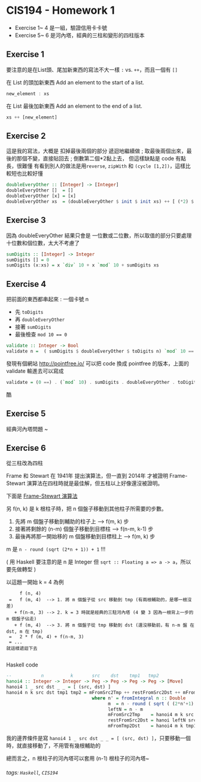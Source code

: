 # CIS194 - Homework 1

* Exercise 1~ 4 是一組，驗證信用卡卡號
* Exercise 5~ 6 是河內塔，經典的三柱和變形的四柱版本

## Exercise 1

要注意的是在List頭、尾加新東西的寫法不大一樣 `:` vs. `++`，而且一個有 `[]`

在 List 的頭加新東西
Add an element to the start of a list.
```Haskell
new_element : xs
```
在 List 最後加新東西
Add an element to the end of a list.
```Haskell
xs ++ [new_element]
```


## Exercise 2

這是我的寫法，大概是 扣掉最後兩個的部分 遞迴地繼續做 ; 取最後兩個出來，最後的那個不變，直接貼回去 ; 倒數第二個\*2黏上去，
但這樣缺點是 code 有點長，很難懂
有看到別人的做法是用`reverse`, `zipWith` 和 `(cycle [1,2])`，這樣比較短也比較好懂

```Haskell
doubleEveryOther :: [Integer] -> [Integer]
doubleEveryOther []  = []
doubleEveryOther [x] = [x]
doubleEveryOther xs  = (doubleEveryOther $ init $ init xs) ++ [ (*2) $ last $ init xs] ++ [last xs] 
```

## Exercise 3

因為 doubleEveryOther 結果只會是 一位數或二位數，所以取值的部分只要處理十位數和個位數，太大不考慮了
```Haskell
sumDigits :: [Integer] -> Integer
sumDigits [] = 0
sumDigits (x:xs) = x `div` 10 + x `mod` 10 + sumDigits xs 
```

## Exercise 4

把前面的東西都串起來 : 一個卡號 n
* 先 `toDigits`
* 再 `doubleEveryOther`
* 接著 `sumDigits`
* 最後檢查 `mod 10 == 0`

```Haskell
validate :: Integer -> Bool
validate n =  ( sumDigits $ doubleEveryOther $ toDigits n) `mod` 10 == 0
```

發現有個網站 http://pointfree.io/
可以把 code 換成 pointfree 的版本，上面的 validate 輸進去可以寫成

```Haskell
validate = (0 ==) . (`mod` 10) . sumDigits . doubleEveryOther . toDigits
```

酷

## Exercise 5

經典河內塔問題 ~


## Exercise 6

從三柱改為四柱

Frame 和 Stewart 在 1941年 提出演算法，但一直到 2014年 才被證明 Frame-Stewart 演算法在四柱時就是最佳解，但五柱以上好像還沒被證明。

下面是 [Frame-Stewart 演算法](https://en.wikipedia.org/wiki/Tower_of_Hanoi#Frame%E2%80%93Stewart_algorithm)


另 f\(n, k\) 是 k 根柱子時，把 n 個盤子移動到其他柱子所需要的步數。

1. 先將 m 個盤子移動到輔助的柱子上  --> f\(m, k\) 步 
2. 接著將剩餘的 \(n-m\) 個盤子移動到目標柱  --> f\(n-m, k-1\) 步 
3. 最後再將那一開始移的 m 個盤移動到目標柱上  --> f\(m, k\) 步 

m 是 ```n - round (sqrt (2*n + 1)) + 1``` !!!

\( 用 Haskell 要注意的是 n 是 Integer 但 ```sqrt :: Floating a => a -> a```，所以要先做轉型 \)


以這題一開始 k = 4 為例

```
     f (n, 4)
 =   f (m, 4)  --> 1. 將 m 個盤子從 src 移動到 tmp (有兩根輔助的，是哪一根沒差)
   + f(n-m, 3) --> 2. k = 3 時就是經典的三駐河內塔 (4 變 3 因為一根背上一步的 m 個盤子佔走)
   + f (m, 4)  --> 3. 將 m 個盤子從 tmp 移動到 dst (還沒移動前，有 n-m 盤 在 dst, m 在 tmp)
 =   2 * f (m, 4) + f(n-m, 3)
 = ...
就這樣遞迴下去
 
```

Haskell code

```Haskell
--           n          k       src    dst    tmp1   tmp2         
hanoi4 :: Integer -> Integer -> Peg -> Peg -> Peg -> Peg -> [Move]
hanoi4 1 _ src dst _ _ = [ (src, dst) ]
hanoi4 n k src dst tmp1 tmp2 = mFromSrc2Tmp ++ restFromSrc2Dst ++ mFromTmp2Dst
                                where n' = fromIntegral n :: Double
                                      m  = n - round ( sqrt ( (2*n'+1) ) ) + 1
                                      leftN = n - m
                                      mFromSrc2Tmp    = hanoi4 m k src tmp1 dst tmp2
                                      restFromSrc2Dst = hanoi leftN src dst tmp2
                                      mFromTmp2Dst    = hanoi4 m k tmp1 dst src tmp2
```

我的邊界條件是寫 `hanoi4 1 _ src dst _ _ = [ (src, dst) ]`，只要移動一個時，就直接移動了，不用管有幾根輔助的


總而言之，n 根柱子的河內塔可以套用 (n-1) 根柱子的河內塔~


###### tags: `Haskell`, `CIS194`